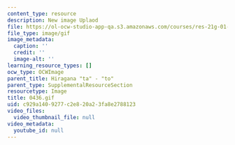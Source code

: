 ```yaml
---
content_type: resource
description: New image Uplaod
file: https://ol-ocw-studio-app-qa.s3.amazonaws.com/courses/res-21g-01-kana-spring-2010/c929a1409277c2e820a23fa8e2788123_0436.gif
file_type: image/gif
image_metadata:
  caption: ''
  credit: ''
  image-alt: ''
learning_resource_types: []
ocw_type: OCWImage
parent_title: Hiragana "ta" - "to"
parent_type: SupplementalResourceSection
resourcetype: Image
title: 0436.gif
uid: c929a140-9277-c2e8-20a2-3fa8e2788123
video_files:
  video_thumbnail_file: null
video_metadata:
  youtube_id: null
---
```

